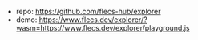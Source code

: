 
- repo: https://github.com/flecs-hub/explorer
- demo: https://www.flecs.dev/explorer/?wasm=https://www.flecs.dev/explorer/playground.js